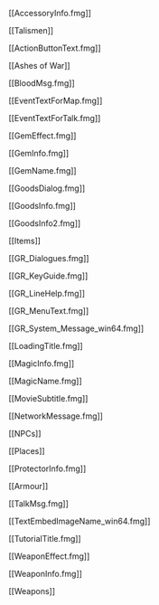 [[AccessoryInfo.fmg]]

[[Talismen]]

[[ActionButtonText.fmg]]

[[Ashes of War]]

[[BloodMsg.fmg]]

[[EventTextForMap.fmg]]

[[EventTextForTalk.fmg]]

[[GemEffect.fmg]]

[[GemInfo.fmg]]

[[GemName.fmg]]

[[GoodsDialog.fmg]]

[[GoodsInfo.fmg]]

[[GoodsInfo2.fmg]]

[[Items]]

[[GR_Dialogues.fmg]]

[[GR_KeyGuide.fmg]]

[[GR_LineHelp.fmg]]

[[GR_MenuText.fmg]]

[[GR_System_Message_win64.fmg]]

[[LoadingTitle.fmg]]

[[MagicInfo.fmg]]

[[MagicName.fmg]]

[[MovieSubtitle.fmg]]

[[NetworkMessage.fmg]]

[[NPCs]]

[[Places]]

[[ProtectorInfo.fmg]]

[[Armour]]

[[TalkMsg.fmg]]

[[TextEmbedImageName_win64.fmg]]

[[TutorialTitle.fmg]]

[[WeaponEffect.fmg]]

[[WeaponInfo.fmg]]

[[Weapons]]